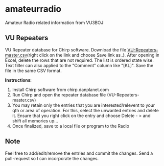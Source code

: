 # amateurradio
Amateur Radio related information from VU3BOJ

## VU Repeaters
VU Repeater database for Chirp software.
Download the file [VU-Repeaters-master.csv](https://raw.githubusercontent.com/bejoysat/amateurradio/master/Repeaters/VU-Repeaters-master.csv)(right click on the link and choose Save link as..). After opening in Excel, delete the rows that are not required. The list is ordered state wise. Text filter can also applied to the "Comment" column like "[KL]". Save the file in the same CSV format.


**Instructions**:
1. Install Chirp software from chirp.danplanet.com
2. Run Chirp and open the repeater database file (VU-Repeaters-master.csv)
3. You may retain only the entries that you are interested/relevent to your qth or area of operation. For this, select the unwanted entries and delete it. Ensure that you right click on the entry and choose Delete - > and shift all memories up...
4. Once finalized, save to a local file or program to the Radio

## Note
Feel free to add/edit/remove the entries and commit the changes. Send a pull-request so I can incorporate the changes.

